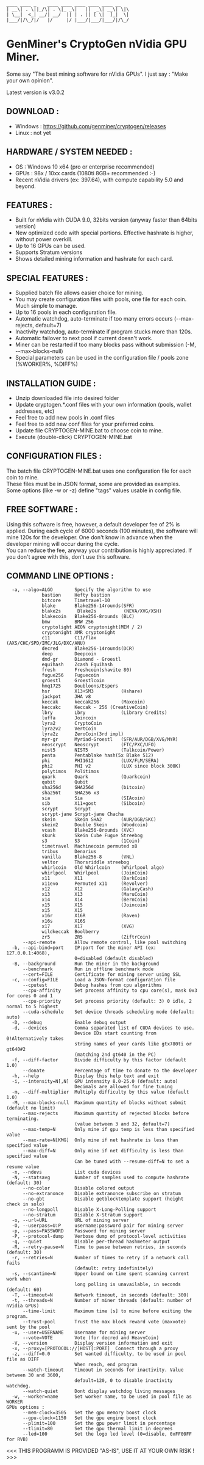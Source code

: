 

	____ ____ _    ____ ____ ____ ____ ____ __   
	| __\| . \||_/\| . \|_ _\|   ||  _\| __\| \|\
	| \__|  <_| __/| __/  || | . || [ \|  ]_|  \|
	|___/|/\_/|/   |/     |/ |___/|___/|___/|/\_/



GenMiner's CryptoGen nVidia GPU Miner.
=====================================

Some say "The best mining software for nVidia GPUs". I just say : "Make your own opinion".

Latest version is v3.0.2

DOWNLOAD :
--------
* Windows : <https://github.com/genminer/cryptogen/releases>
* Linux :   not yet


HARDWARE / SYSTEM NEEDED :
------------------------
- OS : Windows 10 x64 (pro or enterprise recommended)
- GPUs : 98x / 10xx cards (1080ti 8GB+ recommended :-)
- Recent nVidia drivers (ex: 397.64), with compute capability 5.0 and beyond.


FEATURES :
--------
- Built for nVidia with CUDA 9.0, 32bits version (anyway faster than 64bits version)
- New optimized code with special portions. Effective hashrate is higher, without power overkill.
- Up to 16 GPUs can be used.
- Supports Stratum versions
- Shows detailed mining information and hashrate for each card.

SPECIAL FEATURES :
----------------
- Supplied batch file allows easier choice for mining.
- You may create configuration files with pools, one file for each coin. Much simple to manage.
- Up to 16 pools in each configuration file.
- Automatic watchdog, auto-terminate if too many errors occurs (--max-rejects, default=7)
- Inactivity watchdog, auto-terminate if program stucks more than 120s.
- Automatic failover to next pool if current doesn't work.
- Miner can be restarted if too many blocks pass without submission (-M, --max-blocks-null)
- Special parameters can be used in the configuration file / pools zone (%WORKER%, %DIFF%)


INSTALLATION GUIDE : 
--------------------
- Unzip downloaded file into desired folder
- Update cryptogen.*.conf files with your own information (pools, wallet addresses, etc)
- Feel free to add new pools in .conf files
- Feel free to add new conf files for your preferred coins.
- Update file CRYPTOGEN-MINE.bat to choose coin to mine.
- Execute (double-click) CRYPTOGEN-MINE.bat


CONFIGURATION FILES :
-------------------
The batch file CRYPTOGEN-MINE.bat uses one configuration file for each coin to mine.    
These files must be in JSON format, some are provided as examples.    
Some options (like -w or -z) define "tags" values usable in config file.


FREE SOFTWARE :
-------------
Using this software is free, however, a default developer fee of 2% is applied. During each cycle of 6000 seconds (100 minutes), 
the software will mine 120s for the developer. One don't know in advance when the developer mining will occur during the cycle.    
You can reduce the fee, anyway your contribution is highly appreciated. If you don't agree with this, don't use this software.


COMMAND LINE OPTIONS :
--------------------
```
  -a, --algo=ALGO        Specify the algorithm to use
             bastion     Hefty bastion
             bitcore     Timetravel-10
             blake       Blake256-14rounds(SFR)
             blake2s      Blake2s          (NEVA/XVG/XSH)
             blakecoin   Blake256-8rounds (BLC)
             bmw         BMW 256
             cryptolight AEON cryptonight(MEM / 2)
             cryptonight XMR cryptonight
             c11         C11/flax         (AXS/CHC/SPD/IMC/JLG/DXC/ANU)
             decred      Blake256-14rounds(DCR)
             deep        Deepcoin
             dmd-gr      Diamond - Groestl
             equihash    Zcash Equihash
             fresh       Freshcoin(shavite 80)
             fugue256    Fuguecoin
             groestl     Groestlcoin
             hmq1725     Doubloons/Espers
             hsr         X13+SM3          (Hshare)
             jackpot     JHA v8
             keccak      keccak256        (Maxcoin)
             keccakc     Keccak - 256 (CreativeCoin)
             lbry        Lbry             (Library Credits)
             luffa       Joincoin
             lyra2       CryptoCoin
             lyra2v2     VertCoin
             lyra2z      ZeroCoin(3rd impl)
             myr-gr      Myriad-Groestl   (SFR/AUR/DGB/XVG/MYR)
             neoscrypt   Neoscrypt        (FTC/PXC/UFO)
             nist5       NIST5            (Talkcoin/Power)
             penta       Pentablake hash(5x Blake 512)
             phi         PHI1612          (LUX/FLM/SERA)
             phi2        PHI v2           (LUX since block 300K)
             polytimos   Politimos
             quark       Quark            (Quarkcoin)
             qubit       Qubit
             sha256d     SHA256d          (bitcoin)
             sha256t     SHA256 x3
             sia         Sia              (SIAcoin)
             sib         X11+gost         (Sibcoin)
             scrypt      Scrypt
             scrypt-jane Scrypt-jane Chacha
             skein       Skein SHA2       (AUR/DGB/SKC)
             skein2      Double Skein     (Woodcoin)
             vcash       Blake256-8rounds (XVC)
             skunk       Skein Cube Fugue Streebog
             s3          S3               (1Coin)
             timetravel  Machinecoin permuted x8
             tribus      Denarius
             vanilla     Blake256-8       (VNL)
             veltor      Thorsriddle streebog
             whirlcoin   Old Whirlcoin    (Whirlpool algo)
             whirlpool   Whirlpool        (JoinCoin)
             x11         X11              (DarkCoin)
             x11evo      Permuted x11     (Revolver)
             x12         X12              (GalaxyCash)
             x13         X13              (MaruCoin)
             x14         X14              (BernCoin)
             x15         X15              (Joincoin)
             x15         X15
             x16r        X16R             (Raven)
             x16s        X16S
             x17         X17              (XVG)
             wildkeccak  Boolberry
             zr5         ZR5              (ZiftrCoin)
      --api-remote       Allow remote control, like pool switching
  -b, --api-bind=port    IP:port for the miner API (ex: 127.0.0.1:4068), 
                         0=disabled (default disabled) 
  -B, --background       Run the miner in the background
      --benchmark        Run in offline benchmark mode
      --cert=FILE        Certificate for mining server using SSL
  -c, --config=FILE      Load a JSON-format configuration file
      --cputest          Debug hashes from cpu algorithms
      --cpu-affinity     Set process affinity to cpu core(s), mask 0x3 for cores 0 and 1
      --cpu-priority     Set process priority (default: 3) 0 idle, 2 normal to 5 highest
      --cuda-schedule    Set device threads scheduling mode (default: auto)
  -D, --debug            Enable debug output
  -d, --devices          Comma separated list of CUDA devices to use.
                         Device IDs start counting from 0!Alternatively takes
                         string names of your cards like gtx780ti or gt640#2
                         (matching 2nd gt640 in the PC)
  -f, --diff-factor      Divide difficulty by this factor (default 1.0)
      --donate           Percentage of time to donate to the developer
  -h, --help             Display this help text and exit
  -i, --intensity=N[,N]  GPU intensity 8.0-25.0 (default: auto)
                         Decimals are allowed for fine tuning
  -m, --diff-multiplier  Multiply difficulty by this value (default 1.0)
  -M, --max-blocks-null  Maximum quantity of blocks without submit (default no limit)
      --max-rejects      Maximum quantity of rejected blocks before terminating.
                         (value between 3 and 32, default=7)
      --max-temp=N       Only mine if gpu temp is less than specified value
      --max-rate=N[KMG]  Only mine if net hashrate is less than specified value
      --max-diff=N       Only mine if net difficulty is less than specified value
                         Can be tuned with --resume-diff=N to set a resume value
  -n, --ndevs            List cuda devices
  -N, --statsavg         Number of samples used to compute hashrate (default: 30)
      --no-color         Disable colored output
      --no-extranonce    Disable extranonce subscribe on stratum
      --no-gbt           Disable getblocktemplate support (height check in solo)
      --no-longpoll      Disable X-Long-Polling support
      --no-stratum       Disable X-Stratum support
  -o, --url=URL          URL of mining server
  -O, --userpass=U:P     username:password pair for mining server
  -p, --pass=PASSWORD    Password for mining server
  -P, --protocol-dump    Verbose dump of protocol-level activities
  -q, --quiet            Disable per-thread hashmeter output
  -R, --retry-pause=N    Time to pause between retries, in seconds (default: 30)
  -r, --retries=N        Number of times to retry if a network call fails
                         (default: retry indefinitely)
  -s, --scantime=N       Upper bound on time spent scanning current work when
                         long polling is unavailable, in seconds (default: 60)
  -T, --timeout=N        Network timeout, in seconds (default: 300)
  -t, --threads=N        Number of miner threads (default: number of nVidia GPUs)
      --time-limit       Maximum time [s] to mine before exiting the program.
      --trust-pool       Trust the max block reward vote (maxvote) sent by the pool
  -u, --user=USERNAME    Username for mining server
      --vote=VOTE        Vote (for decred and HeavyCoin)
  -V, --version          Display version information and exit
  -x, --proxy=[PROTOCOL://]HOST[:PORT]  Connect through a proxy
  -z, --diff=0.0         Set wanted difficulty, to be used in pool file as DIFF
                         When reach, end program
      --watch-timeout    Timeout in seconds for inactivity. Value between 30 and 3600,
                         default=120, 0 to disable inactivity watchdog.
      --watch-quiet      Dont display watchdog living messages
  -w, --worker=name      Set worker name, to be used in pool file as WORKER
GPUs options :
      --mem-clock=3505   Set the gpu memory boost clock
      --gpu-clock=1150   Set the gpu engine boost clock
      --plimit=100       Set the gpu power limit in percentage
      --tlimit=80        Set the gpu thermal limit in degrees
      --led=100          Set the logo led level (0=disable, 0xFF00FF for RVB)

```

<<< THIS PROGRAMM IS PROVIDED "AS-IS", USE IT AT YOUR OWN RISK ! >>>

